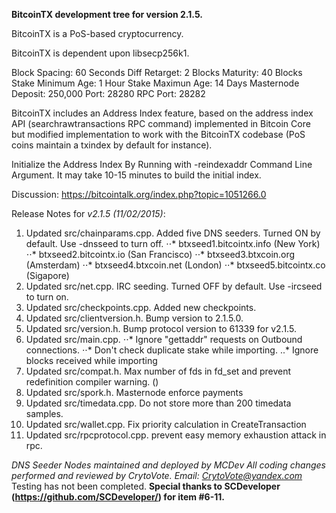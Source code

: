 
**BitcoinTX development tree for version 2.1.5.**

BitcoinTX is a PoS-based cryptocurrency.

BitcoinTX is dependent upon libsecp256k1.

Block Spacing: 60 Seconds
Diff Retarget: 2 Blocks
Maturity: 40 Blocks
Stake Minimum Age: 1 Hour
Stake Maximun Age: 14 Days
Masternode Deposit: 250,000
Port: 28280
RPC Port: 28282


BitcoinTX includes an Address Index feature, based on the address index API (searchrawtransactions RPC command) implemented in Bitcoin Core but modified implementation to work with the BitcoinTX codebase (PoS coins maintain a txindex by default for instance).

Initialize the Address Index By Running with -reindexaddr Command Line Argument.  It may take 10-15 minutes to build the initial index.

Discussion:
https://bitcointalk.org/index.php?topic=1051266.0

Release Notes for *v2.1.5 (11/02/2015)*:
1. Updated src/chainparams.cpp. Added five DNS seeders. Turned ON by default.  Use -dnsseed to turn off.
⋅⋅* btxseed1.bitcointx.info (New York)
⋅⋅* btxseed2.bitcointx.io (San Francisco)
⋅⋅* btxseed3.btxcoin.org (Amsterdam)
⋅⋅* btxseed4.btxcoin.net (London)
⋅⋅* btxseed5.bitcointx.co (Sigapore)
2. Updated src/net.cpp. IRC seeding. Turned OFF by default.  Use -ircseed to turn on.
3. Updated src/checkpoints.cpp.  Added new checkpoints.
4. Updated src/clientversion.h. Bump version to 2.1.5.0.
5. Updated src/version.h. Bump protocol version to 61339 for v2.1.5. 
6. Updated src/main.cpp. 
⋅⋅* Ignore "gettaddr" requests on Outbound connections.
⋅⋅* Don't check duplicate stake while importing. 
..* Ignore blocks received while importing 
7. Updated src/compat.h. Max number of fds in fd_set and prevent redefinition compiler warning. ()
8. Updated src/spork.h. Masternode enforce payments 
9. Updated src/timedata.cpp. Do not store more than 200 timedata samples. 
10. Updated src/wallet.cpp. Fix priority calculation in CreateTransaction 
11. Updated src/rpcprotocol.cpp. prevent easy memory exhaustion attack in rpc.  

*DNS Seeder Nodes maintained and deployed by MCDev*
*All coding changes performed and reviewed by CrytoVote. Email: CrytoVote@yandex.com*
Testing has not been completed.
**Special thanks to SCDeveloper (https://github.com/SCDeveloper/) for item #6-11.**  

